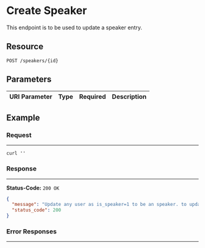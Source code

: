# Create Speaker

This endpoint is to be used to update a speaker entry.

## Resource

```
POST /speakers/{id}
```

## Parameters

URI Parameter | Type   | Required | Description
:------------ | :----- | :------- | :----------


## Example

### Request

--------------------------------------------------------------------------------

```curl
curl ''
```

### Response

--------------------------------------------------------------------------------

**Status-Code:** `200 OK`

```json
{
  "message": "Update any user as is_speaker=1 to be an speaker. to update user any data use user/update_profile/{id} endpoint",
  "status_code": 200
}
```

### Error Responses

--------------------------------------------------------------------------------
